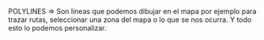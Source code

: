 
POLYLINES => Son lineas que podemos dibujar en el mapa por ejemplo para trazar rutas, seleccionar una zona del mapa o lo que se nos ocurra. 
Y todo esto lo podemos personalizar.
